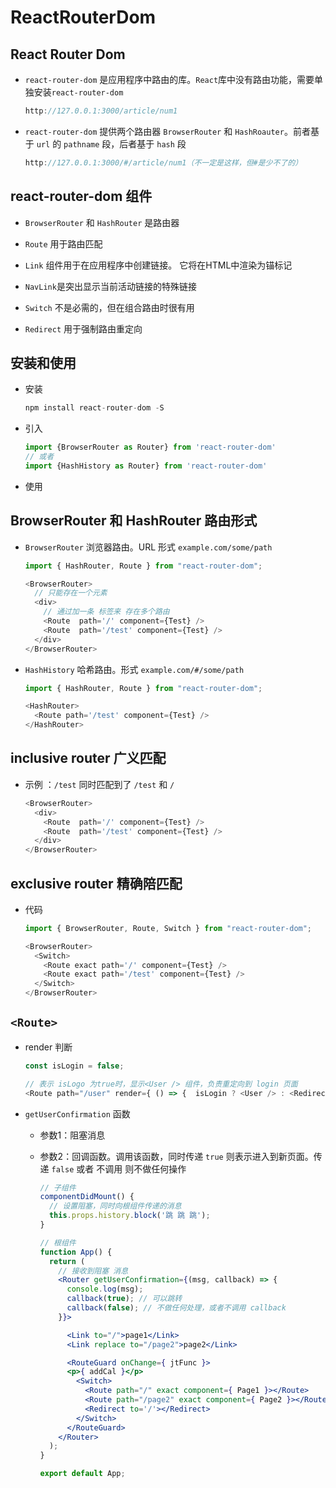 # ReactRouterDom

## React Router Dom

+ `react-router-dom` 是应用程序中路由的库。`React`库中没有路由功能，需要单独安装`react-router-dom`

  ```js
  http://127.0.0.1:3000/article/num1
  ```

+ `react-router-dom` 提供两个路由器 `BrowserRouter` 和 `HashRoauter`。前者基于 `url` 的 `pathname` 段，后者基于 `hash` 段

  ```js
  http://127.0.0.1:3000/#/article/num1（不一定是这样，但#是少不了的）
  ```

## react-router-dom 组件

+ `BrowserRouter` 和 `HashRouter` 是路由器

+ `Route` 用于路由匹配

+ `Link` 组件用于在应用程序中创建链接。 它将在HTML中渲染为锚标记

+ `NavLink`是突出显示当前活动链接的特殊链接

+ `Switch` 不是必需的，但在组合路由时很有用

+ `Redirect` 用于强制路由重定向

## 安装和使用

+ 安装

  ```js
  npm install react-router-dom -S
  ```

+ 引入

  ```js
  import {BrowserRouter as Router} from 'react-router-dom'
  // 或者
  import {HashHistory as Router} from 'react-router-dom'
  ```

+ 使用

## BrowserRouter 和 HashRouter 路由形式

+ `BrowserRouter` 浏览器路由。URL 形式 `example.com/some/path`

  ```js
  import { HashRouter, Route } from "react-router-dom";

  <BrowserRouter>
    // 只能存在一个元素
    <div>
      // 通过加一条 标签来 存在多个路由
      <Route  path='/' component={Test} />
      <Route  path='/test' component={Test} />
    </div>
  </BrowserRouter>
  ```

+ `HashHistory` 哈希路由。形式 `example.com/#/some/path`

  ```js
  import { HashRouter, Route } from "react-router-dom";

  <HashRouter>
    <Route path='/test' component={Test} />
  </HashRouter>
  ```

## inclusive router 广义匹配

+ 示例 ：`/test` 同时匹配到了 `/test` 和 `/`

  ```js
  <BrowserRouter>
    <div>
      <Route  path='/' component={Test} />
      <Route  path='/test' component={Test} />
    </div>
  </BrowserRouter>
  ```

## exclusive router 精确陪匹配

+ 代码

  ```js
  import { BrowserRouter, Route, Switch } from "react-router-dom";

  <BrowserRouter>
    <Switch>
      <Route exact path='/' component={Test} />
      <Route exact path='/test' component={Test} />
    </Switch>
  </BrowserRouter>
  ```

## `<Route>`

+ render 判断

  ```js
  const isLogin = false;

  // 表示 isLogo 为true时，显示<User /> 组件，负责重定向到 login 页面
  <Route path="/user" render={ () => {  isLogin ? <User /> : <Redirect to="/login"> } } >
  ```

+ `getUserConfirmation` 函数

  + 参数1：阻塞消息

  + 参数2：回调函数。调用该函数，同时传递 `true` 则表示进入到新页面。传递 `false` 或者 不调用 则不做任何操作

    ```jsx
    // 子组件
    componentDidMount() {
      // 设置阻塞，同时向根组件传递的消息
      this.props.history.block('跳 跳 跳');
    }
    ```

    ```jsx
    // 根组件
    function App() {
      return (
        // 接收到阻塞 消息
        <Router getUserConfirmation={(msg, callback) => {
          console.log(msg);
          callback(true); // 可以跳转
          callback(false); // 不做任何处理，或者不调用 callback
        }}>

          <Link to="/">page1</Link>
          <Link replace to="/page2">page2</Link>

          <RouteGuard onChange={ jtFunc }>
          <p>{ addCal }</p>
            <Switch>
              <Route path="/" exact component={ Page1 }></Route>
              <Route path="/page2" exact component={ Page2 }></Route>
              <Redirect to='/'></Redirect>
            </Switch>
          </RouteGuard>
        </Router>
      );
    }

    export default App;
    ```
